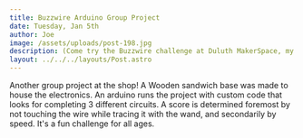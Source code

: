 ```yaml
---
title: Buzzwire Arduino Group Project
date: Tuesday, Jan 5th
author: Joe
image: /assets/uploads/post-198.jpg
description: (Come try the Buzzwire challenge at Duluth MakerSpace, my best score is 9353! )
layout: ../../../layouts/Post.astro
---
```


Another group project at the shop!   A Wooden sandwich base was made to house the electronics.  An arduino runs the project with custom code that looks for completing 3 different circuits.  A score is determined foremost by not touching the wire while tracing it with the wand,  and secondarily by speed.  It's a fun challenge for all ages.
